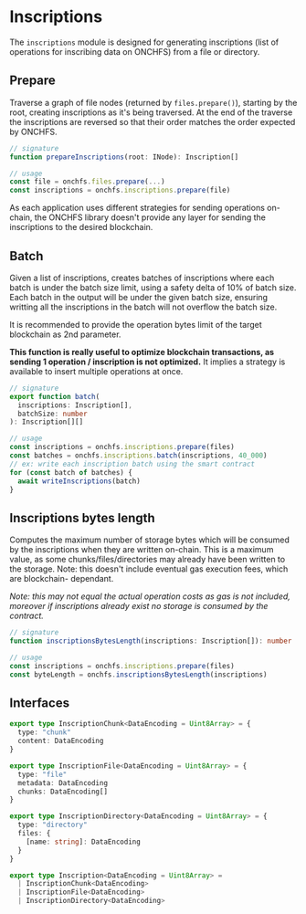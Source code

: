 # Inscriptions

The `inscriptions` module is designed for generating inscriptions (list of operations for inscribing data on ONCHFS) from a file or directory.

## Prepare

Traverse a graph of file nodes (returned by `files.prepare()`), starting by the root, creating inscriptions as it's being traversed. At the end of the traverse the inscriptions are reversed so that their order matches the order expected by ONCHFS.

```ts
// signature
function prepareInscriptions(root: INode): Inscription[]

// usage
const file = onchfs.files.prepare(...)
const inscriptions = onchfs.inscriptions.prepare(file)
```

As each application uses different strategies for sending operations on-chain, the ONCHFS library doesn't provide any layer for sending the inscriptions to the desired blockchain.

## Batch

Given a list of inscriptions, creates batches of inscriptions where each batch is under the batch size limit, using a safety delta of 10% of batch size. Each batch in the output will be under the given batch size, ensuring writting all the inscriptions in the batch will not overflow the batch size.

It is recommended to provide the operation bytes limit of the target blockchain as 2nd parameter.

**This function is really useful to optimize blockchain transactions, as sending 1 operation / inscription is not optimized.** It implies a strategy is available to insert multiple operations at once.

```ts
// signature
export function batch(
  inscriptions: Inscription[],
  batchSize: number
): Inscription[][]

// usage
const inscriptions = onchfs.inscriptions.prepare(files)
const batches = onchfs.inscriptions.batch(inscriptions, 40_000)
// ex: write each inscription batch using the smart contract
for (const batch of batches) {
  await writeInscriptions(batch)
}
```

## Inscriptions bytes length

Computes the maximum number of storage bytes which will be consumed by the inscriptions when they are written on-chain. This is a maximum value, as some chunks/files/directories may already have been written to the storage. Note: this doesn't include eventual gas execution fees, which are blockchain- dependant.

_Note: this may not equal the actual operation costs as gas is not included, moreover if inscriptions already exist no storage is consumed by the contract._

```ts
// signature
function inscriptionsBytesLength(inscriptions: Inscription[]): number

// usage
const inscriptions = onchfs.inscriptions.prepare(files)
const byteLength = onchfs.inscriptionsBytesLength(inscriptions)
```

## Interfaces

```ts
export type InscriptionChunk<DataEncoding = Uint8Array> = {
  type: "chunk"
  content: DataEncoding
}

export type InscriptionFile<DataEncoding = Uint8Array> = {
  type: "file"
  metadata: DataEncoding
  chunks: DataEncoding[]
}

export type InscriptionDirectory<DataEncoding = Uint8Array> = {
  type: "directory"
  files: {
    [name: string]: DataEncoding
  }
}

export type Inscription<DataEncoding = Uint8Array> =
  | InscriptionChunk<DataEncoding>
  | InscriptionFile<DataEncoding>
  | InscriptionDirectory<DataEncoding>
```
